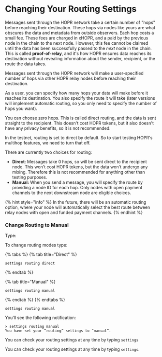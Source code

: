 # Changing Your Routing Settings

Messages sent through the HOPR network take a certain number of "hops" before reaching their destination. These hops via nodes like yours are what obscures the data and metadata from outside observers. Each hop costs a small fee. These fees are charged in xHOPR, and a paid by the previous node in the chain to the next node. However, this fee cannot be claimed until the data has been successfully passed to the _next_ node in the chain. This is called **proof-of-relay**, and it's how HOPR ensures data reaches its destination without revealing information about the sender, recipient, or the route the data takes.

Messages sent through the HOPR network will make a user-specified number of hops via other HOPR relay nodes before reaching their destination.

As a user, you can specify how many hops your data will make before it reaches its destination. You also specify the route it will take \(later versions will implement automatic routing, so you only need to specify the number of hops you want\).  
  
You can choose zero hops. This is called direct routing, and the data is sent straight to the recipient. This doesn't cost HOPR tokens, but it also doesn't have any privacy benefits, so it is not recommended.  
  
In the testnet, routing is set to direct by default. So to start testing HOPR's multihop features, we need to turn that off.

There are currently two choices for routing:

* **Direct**: Messages take 0 hops, so will be sent direct to the recipient node. This won't cost HOPR tokens, but the data won't undergo any mixing. Therefore this is not recommended for anything other than testing purposes.
* **Manual:** When you send a message, you will specify the route by providing a node ID for each hop. Only nodes with open payment channels to the next downstream node are eligible choices.

{% hint style="info" %}
In the future, there will be an automatic routing option, where your node will automatically select the best route between relay nodes with open and funded payment channels.
{% endhint %}

### Change Routing to Manual

Type:

To change routing modes type:

{% tabs %}
{% tab title="Direct" %}
```text
settings routing direct
```
{% endtab %}

{% tab title="Manual" %}
```text
settings routing manual
```
{% endtab %}
{% endtabs %}

```text
settings routing manual
```

You'll see the following notification:

```text
> settings routing manual
You have set your “routing” settings to “manual”.
```

You can check your routing settings at any time by typing `settings`

You can check your routing settings at any time by typing `settings`.

